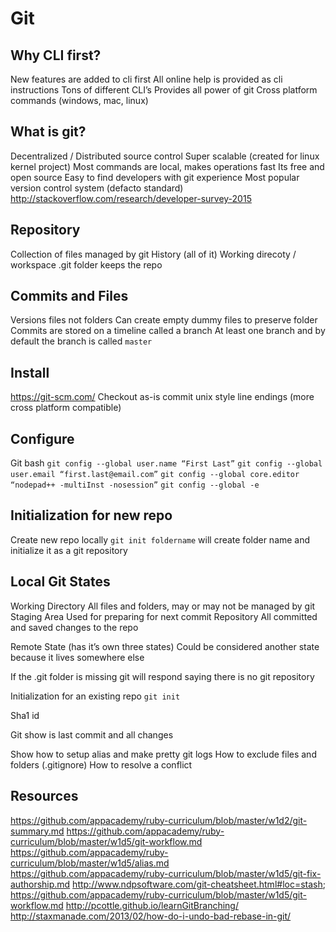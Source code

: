 # Git

## Why CLI first?
New features are added to cli first
All online help is provided as cli instructions
Tons of different CLI’s
Provides all power of git
Cross platform commands (windows, mac, linux)

## What is git?
Decentralized / Distributed source control
Super scalable (created for linux kernel project)
Most commands are local, makes operations fast
Its free and open source
Easy to find developers with git experience
Most popular version control system (defacto standard)
http://stackoverflow.com/research/developer-survey-2015

## Repository
Collection of files managed by git
History (all of it)
Working direcoty / workspace
.git folder keeps the repo

## Commits and Files
Versions files not folders
Can create empty dummy files to preserve folder
Commits are stored on a timeline called a branch
At least one branch and by default the branch is called `master`

## Install
https://git-scm.com/
Checkout as-is commit unix style line endings (more cross platform compatible)

## Configure
Git bash
`git config --global user.name “First Last”`
`git config --global user.email “first.last@email.com”`
`git config --global core.editor “nodepad++ -multiInst -nosession”`
`git config --global -e`

## Initialization for new repo
Create new repo locally
`git init foldername` will create folder name and initialize it as a git
repository

## Local Git States
Working Directory
All files and folders, may or may not be managed by git
Staging Area
Used for preparing for next commit
Repository
All committed and saved changes to the repo

Remote State (has it’s own three states)
Could be considered another state because it lives somewhere else

If the .git folder is missing git will respond saying there is no git repository

Initialization for an existing repo
`git init`

Sha1 id

Git show is last commit and all changes

Show how to setup alias and make pretty git logs
How to exclude files and folders (.gitignore)
How to resolve a conflict



## Resources



https://github.com/appacademy/ruby-curriculum/blob/master/w1d2/git-summary.md
https://github.com/appacademy/ruby-curriculum/blob/master/w1d5/git-workflow.md
https://github.com/appacademy/ruby-curriculum/blob/master/w1d5/alias.md
https://github.com/appacademy/ruby-curriculum/blob/master/w1d5/git-fix-authorship.md
http://www.ndpsoftware.com/git-cheatsheet.html#loc=stash;
https://github.com/appacademy/ruby-curriculum/blob/master/w1d5/git-workflow.md
http://pcottle.github.io/learnGitBranching/
http://staxmanade.com/2013/02/how-do-i-undo-bad-rebase-in-git/

